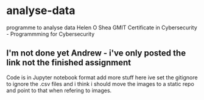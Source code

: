 # analyse-data
programme to analyse data
Helen O Shea
GMIT Certificate in Cybersecurity - Programmming for Cybersecurity

## I'm not done yet Andrew - i've only posted the link not the finished assignment
Code is in Jupyter notebook format
add more stuff here
ive set the gitignore to ignore the .csv files and i think i should move the images to a static repo and point to that when refering to images. 